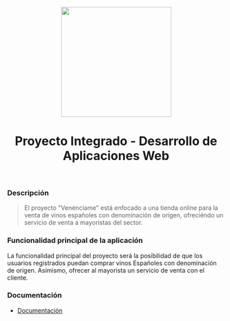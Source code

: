 <p align="center">
    <img src="https://svgshare.com/i/QU2.svg" width=255>
    <h1 align="center">Proyecto Integrado - Desarrollo de Aplicaciones Web</h1>
    <br>
</p>

### Descripción
> El proyecto "Venénciame" está enfocado a una tienda online para la venta de vinos españoles con denominación de origen, ofreciéndo un servicio de venta a mayoristas del sector.
### Funcionalidad principal de la aplicación
La funcionalidad principal del proyecto será la posibilidad de que los usuarios registrados puedan comprar vinos Españoles con denominación de origen. Asimismo, ofrecer al mayorista un servicio de venta con el cliente.
### Documentación
- [Documentación](https://github.com/alonsorgr/venenciame)
